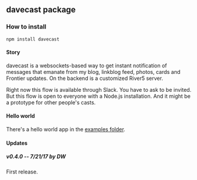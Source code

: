 ## davecast package

### How to install

`npm install davecast`

#### Story

davecast is a websockets-based way to get instant notification of messages that emanate from my blog, linkblog feed, photos, cards and Frontier updates. On the backend is a customized River5 server. 

Right now this flow is available through Slack. You have to ask to be invited. But this flow is open to everyone with a Node.js installation. And it might be a prototype for other people's casts.

#### Hello world

There's a hello world app in the <a href="https://github.com/scripting/cast/tree/master/examples/echo">examples folder</a>. 

#### Updates

##### v0.4.0 -- 7/21/17 by DW

First release.

